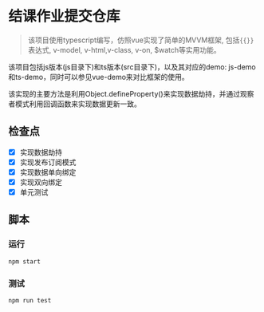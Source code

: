 # 结课作业提交仓库


> 该项目使用typescript编写，仿照vue实现了简单的MVVM框架, 包括`{{}}`表达式, v-model, v-html,v-class, v-on, $watch等实用功能。

该项目包括js版本(js目录下)和ts版本(src目录下)，以及其对应的demo: js-demo和ts-demo，同时可以参见vue-demo来对比框架的使用。

该实现的主要方法是利用Object.defineProperty()来实现数据劫持，并通过观察者模式利用回调函数来实现数据更新一致。

## 检查点

* [x] 实现数据劫持
* [x] 实现发布订阅模式
* [x] 实现数据单向绑定
* [x] 实现双向绑定
* [x] 单元测试

## 脚本
### 运行
```bash
npm start
```
### 测试
```bash
npm run test
```




